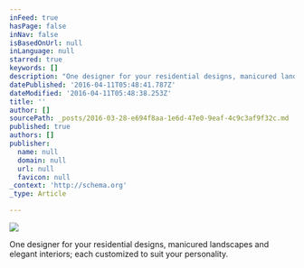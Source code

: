 ```yaml
---
inFeed: true
hasPage: false
inNav: false
isBasedOnUrl: null
inLanguage: null
starred: true
keywords: []
description: "One designer for your residential designs, manicured landscapes and elegant interiors; each customized to\_suit your personality."
datePublished: '2016-04-11T05:48:41.787Z'
dateModified: '2016-04-11T05:48:38.253Z'
title: ''
author: []
sourcePath: _posts/2016-03-28-e694f8aa-1e6d-47e0-9eaf-4c9c3af9f32c.md
published: true
authors: []
publisher:
  name: null
  domain: null
  url: null
  favicon: null
_context: 'http://schema.org'
_type: Article

---
```

![](https://the-grid-user-content.s3-us-west-2.amazonaws.com/9a7713b5-8542-4ddd-9d76-55265872d432.jpg)

One designer for your residential designs, manicured landscapes and elegant interiors; each customized to suit your personality.